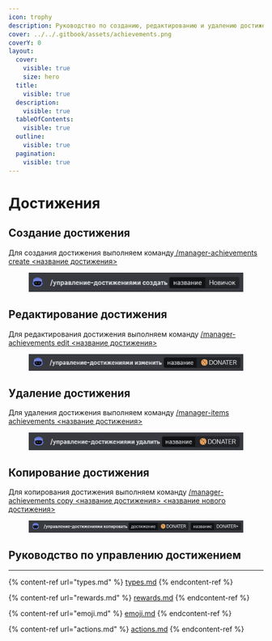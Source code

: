 ```yaml
---
icon: trophy
description: Руководство по созданию, редактированию и удалению достижения
cover: ../../.gitbook/assets/achievements.png
coverY: 0
layout:
  cover:
    visible: true
    size: hero
  title:
    visible: true
  description:
    visible: true
  tableOfContents:
    visible: true
  outline:
    visible: true
  pagination:
    visible: true
---
```


# Достижения

## Создание достижения

Для создания достижения выполняем команду[ /manager-achievements create <название достижения>](../../commands/admins.md)

<figure><img src="../../.gitbook/assets/image (8).png" alt=""><figcaption></figcaption></figure>

## Редактирование достижения

Для редактирования достижения выполняем команду [/manager-achievements edit <название достижения>](../../commands/admins.md)

<figure><img src="../../.gitbook/assets/image (1) (1).png" alt=""><figcaption></figcaption></figure>

## Удаление достижения

Для удаления достижения выполняем команду [/manager-items achievements <название достижения>](../../commands/admins.md)

<figure><img src="../../.gitbook/assets/image (2) (1).png" alt=""><figcaption></figcaption></figure>

## Копирование достижения

Для копирования достижения  выполняем команду [/manager-achievements copy <название достижения> <название нового достижения>](../../commands/admins.md)

<figure><img src="../../.gitbook/assets/image (3) (1).png" alt=""><figcaption></figcaption></figure>

## Руководство по управлению достижением

***

{% content-ref url="types.md" %}
[types.md](types.md)
{% endcontent-ref %}

{% content-ref url="rewards.md" %}
[rewards.md](rewards.md)
{% endcontent-ref %}

{% content-ref url="emoji.md" %}
[emoji.md](emoji.md)
{% endcontent-ref %}

{% content-ref url="actions.md" %}
[actions.md](actions.md)
{% endcontent-ref %}
